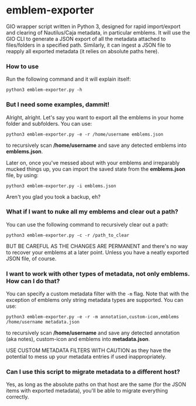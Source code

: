 # emblem-exporter

GIO wrapper script written in Python 3, designed for rapid import/export and clearing of Nautilus/Caja metadata, in particular emblems. It will use the GIO CLI to generate a JSON export of all the metadata attached to files/folders in a specified path. Similarly, it can ingest a JSON file to reapply all exported metadata (it relies on absolute paths here).

### How to use

Run the following command and it will explain itself:

```
python3 emblem-exporter.py -h
```

### But I need some examples, dammit!

Alright, alright. Let's say you want to export all the emblems in your home folder and subfolders. You can use:

```
python3 emblem-exporter.py -e -r /home/username emblems.json
```

to recursively scan **/home/username** and save any detected emblems into **emblems.json**.

Later on, once you've messed about with your emblems and irreparably mucked things up, you can import the saved state from the **emblems.json** file, by using:

```
python3 emblem-exporter.py -i emblems.json
```

Aren't you glad you took a backup, eh?

### What if I want to nuke all my emblems and clear out a path?

You can use the following command to recursively clear out a path:

```
python3 emblem-exporter.py -c -r /path_to_clear
```

BUT BE CAREFUL AS THE CHANGES ARE PERMANENT and there's no way to recover your emblems at a later point. Unless you have a neatly exported JSON file, of course.

### I want to work with other types of metadata, not only emblems. How can I do that?

You can specify a custom metadata filter with the `-m` flag. Note that with the exception of emblems only string metadata types are supported. You can use:

```
python3 emblem-exporter.py -e -r -m annotation,custom-icon,emblems /home/username metadata.json
```

to recursively scan **/home/username** and save any detected annotation (aka notes), custom-icon and emblems into **metadata.json**.

USE CUSTOM METADATA FILTERS WITH CAUTION as they have the potential to mess up your metadata entries if used inappropriately.

### Can I use this script to migrate metadata to a different host?

Yes, as long as the absolute paths on that host are the same (for the JSON items with exported metadata), you'll be able to migrate everything correctly.

